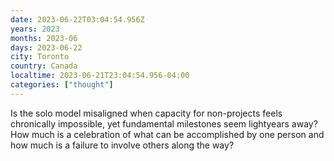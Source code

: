```yaml
---
date: 2023-06-22T03:04:54.956Z
years: 2023
months: 2023-06
days: 2023-06-22
city: Toronto
country: Canada
localtime: 2023-06-21T23:04:54.956-04:00
categories: ["thought"]
---
```

Is the solo model misaligned when capacity for non-projects feels chronically impossible, yet fundamental milestones seem lightyears away? How much is a celebration of what can be accomplished by one person and how much is a failure to involve others along the way?
